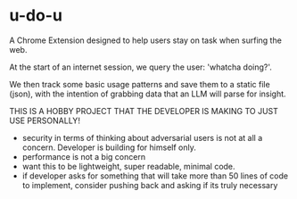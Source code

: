 # u-do-u 
A Chrome Extension designed to help users stay on task when surfing the web. 

At the start of an internet session, we query the user: 'whatcha doing?'.

We then track some basic usage patterns and save them to a static file (json), with the intention of grabbing data that an LLM will parse for insight. 

THIS IS A HOBBY PROJECT THAT THE DEVELOPER IS MAKING TO JUST USE PERSONALLY! 
- security in terms of thinking about adversarial users is not at all a concern. Developer is building for himself only. 
- performance is not a big concern
- want this to be lightweight, super readable, minimal code. 
- if developer asks for something that will take more than 50 lines of code to implement, consider pushing back and asking if its truly necessary

